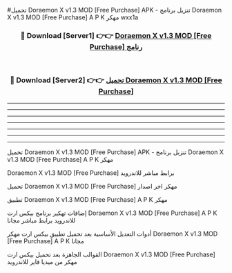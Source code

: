 #تحميل Doraemon X v1.3 MOD [Free Purchase]  APK - تنزيل برنامج Doraemon X v1.3 MOD [Free Purchase]  A P K مهكر wxx1a 



<div align="center">
<h3>🔴 Download [Server1] 👉👉 <a href="https://apkdownload10.web.app/?title=Doraemon X v1.3 MOD [Free Purchase] ">Doraemon X v1.3 MOD [Free Purchase]  رنامج</a></h3><br>

<h3>🔴 Download [Server2] 👉👉 <a href="https://apkdownload10.web.app/?title=Doraemon X v1.3 MOD [Free Purchase] ">تحميل Doraemon X v1.3 MOD [Free Purchase]  </a></h3>
</div>


----------------------------------------------------------

----------------------------------------------------------

----------------------------------------------------------

----------------------------------------------------------

----------------------------------------------------------

----------------------------------------------------------

----------------------------------------------------------

تحميل Doraemon X v1.3 MOD [Free Purchase]  APK - تنزيل برنامج Doraemon X v1.3 MOD [Free Purchase]  A P K مهكر

Doraemon X v1.3 MOD [Free Purchase]  برابط مباشر للاندرويد

تحميل Doraemon X v1.3 MOD [Free Purchase]  مهكر اخر اصدار

تطبيق Doraemon X v1.3 MOD [Free Purchase]  A P K مهكر

إضافات تهكير برنامج بيكس ارت Doraemon X v1.3 MOD [Free Purchase]  A P K للاندرويد برابط مباشر مجانا

أدوات التعديل الأساسية بعد تحميل تطبيق بيكس ارت مهكر Doraemon X v1.3 MOD [Free Purchase]  A P K مجانا

القوالب الجاهزة بعد تحميل بيكس ارت Doraemon X v1.3 MOD [Free Purchase]  مهكر من ميديا فاير للاندرويد


